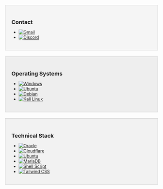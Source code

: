 <div class="contact-card" style="background-color: #f5f5f5; border: 1px solid #ccc; padding: 20px; margin-bottom: 20px;">
  <h3 style="font-size: 18px; margin-bottom: 10px;">Contact</h3>
  <ul>
    <li><a href="mailto:youremail@example.com"><img src="https://img.shields.io/badge/Gmail-D14836?style=flat-square&logo=gmail&logoColor=white" alt="Gmail" /></a></li>
    <li><a href="https://discord.com/profile/username"><img src="https://img.shields.io/badge/Discord-7289DA?style=flat-square&logo=discord&logoColor=white" alt="Discord" /></a></li>
  </ul>
</div>


<div class="os-card" style="  background-color: #eee;  border: 1px solid #ccc;  padding: 20px;  margin-bottom: 20px;">
  <h3 style="  font-size: 18px;  margin-bottom: 10px;" >Operating Systems</h3>
  <ul>
    <li><a href="https://www.microsoft.com/en-us/windows/"><img src="https://img.shields.io/badge/Windows-0078D6?style=flat-square&logo=windows&logoColor=white" alt="Windows" /></a></li>
    <li><a href="https://www.ubuntu.com/"><img src="https://img.shields.io/badge/Ubuntu-E95420?style=flat-square&logo=ubuntu&logoColor=white" alt="Ubuntu" /></a></li>
    <li><a href="https://www.debian.org/"><img src="https://img.shields.io/badge/Debian-A81D33?style=flat-square&logo=debian&logoColor=white" alt="Debian" /></a></li>
    <li><a href="https://www.kali.org/kali-linux/"><img src="https://img.shields.io/badge/Kali_Linux-557C94?style=flat-square&logo=kali-linux&logoColor=white" alt="Kali Linux" /></a></li>
  </ul>
</div>

<div class="tech-card" style="  background-color: #f2f2f2;  border: 1px solid #ccc;  padding: 20px;  margin-bottom: 20px;">
  <h3 style="  font-size: 18px;  margin-bottom: 10px;" >Technical Stack</h3>
  <ul>
    <li><a href="https://www.oracle.com/"><img src="https://img.shields.io/badge/Oracle-F80000?style=flat-square&logo=oracle&logoColor=white" alt="Oracle" /></a></li>
    <li><a href="https://www.cloudflare.com/"><img src="https://img.shields.io/badge/Cloudflare-F38020?style=flat-square&logo=Cloudflare&logoColor=white" alt="Cloudflare" /></a></li>
    <li><a href="https://www.ubuntu.com/"><img src="https://img.shields.io/badge/Ubuntu-E95420?style=flat-square&logo=ubuntu&logoColor=white" alt="Ubuntu" /></a></li>
    <li><a href="https://mariadb.org/"><img src="https://img.shields.io/badge/MariaDB-003545?style=flat-square&logo=mariadb&logoColor=white" alt="MariaDB" /></a></li>
    <li><a href="https://www.gnu.org/software/bash/"><img src="https://img.shields.io/badge/Shell_Script-121011?style=flat-square&logo=gnu-bash&logoColor=white" alt="Shell Script" /></a></li>
    <li><a href="https://tailwindcss.com/"><img src="https://img.shields.io/badge/Tailwind_CSS-38B2AC?style=flat-square&logo=tailwind-css&logoColor=white" alt="Tailwind CSS" /></a></li>
